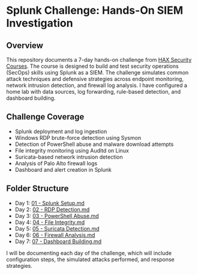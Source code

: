 # Splunk Challenge: Hands-On SIEM Investigation

## Overview

This repository documents a 7-day hands-on challenge from [HAX Security Courses](https://learn.haxsecurity.com/). The course is designed to build and test security operations (SecOps) skills using Splunk as a SIEM. The challenge simulates common attack techniques and defensive strategies across endpoint monitoring, network intrusion detection, and firewall log analysis. I have configured a home lab with data sources, log forwarding, rule-based detection, and dashboard building.

## Challenge Coverage

- Splunk deployment and log ingestion
- Windows RDP brute-force detection using Sysmon
- Detection of PowerShell abuse and malware download attempts
- File integrity monitoring using Auditd on Linux
- Suricata-based network intrusion detection
- Analysis of Palo Alto firewall logs
- Dashboard and alert creation in Splunk

## Folder Structure


- Day 1: [01 - Splunk Setup.md](https://github.com/shbelay/SplunkChallenge/blob/main/01%20-%20Splunk%20Setup.md)
- Day 2: [02 - RDP Detection.md](https://github.com/shbelay/SplunkChallenge/blob/main/02%20-%20RDP%20Detection.md)
- Day 3: [03 - PowerShell Abuse.md](https://github.com/shbelay/SplunkChallenge/blob/main/03%20-%20PowerShell%20Abuse.md)
- Day 4: [04 - File Integrity.md](https://github.com/shbelay/SplunkChallenge/blob/main/04%20-%20File%20Integrity.md)
- Day 5: [05 - Suricata Detection.md](https://github.com/shbelay/SplunkChallenge/blob/main/05%20-%20Suricata%20Detection.md)
- Day 6: [06 - Firewall Analysis.md](https://github.com/shbelay/SplunkChallenge/blob/main/06%20-%20Firewall%20Analysis.md)
- Day 7: [07 - Dashboard Building.md](https://github.com/shbelay/SplunkChallenge/blob/main/07%20-%20Dashboard%20Building.md)


I will be documenting each day of the challenge, which will include configuration steps, the simulated attacks performed, and response strategies.
